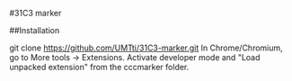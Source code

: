 #31C3 marker


##Installation
 

   git clone https://github.com/UMTti/31C3-marker.git
   In Chrome/Chromium, go to More tools -> Extensions. 
   Activate developer mode and "Load unpacked extension" from the cccmarker folder.